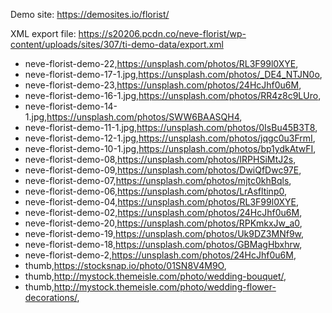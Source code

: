 Demo site: https://demosites.io/florist/

XML export file: https://s20206.pcdn.co/neve-florist/wp-content/uploads/sites/307/ti-demo-data/export.xml

- neve-florist-demo-22,https://unsplash.com/photos/RL3F99l0XYE,
- neve-florist-demo-17-1.jpg,https://unsplash.com/photos/_DE4_NTJN0o,
- neve-florist-demo-23,https://unsplash.com/photos/24HcJhf0u6M,
- neve-florist-demo-16-1.jpg,https://unsplash.com/photos/RR4z8c9LUro,
- neve-florist-demo-14-1.jpg,https://unsplash.com/photos/SWW6BAASQH4,
- neve-florist-demo-11-1.jpg,https://unsplash.com/photos/0IsBu45B3T8,
- neve-florist-demo-12-1.jpg,https://unsplash.com/photos/jqgc0u3FrmI,
- neve-florist-demo-10-1.jpg,https://unsplash.com/photos/bp1ydkAtwFI,
- neve-florist-demo-08,https://unsplash.com/photos/IRPHSiMtJ2s,
- neve-florist-demo-09,https://unsplash.com/photos/DwiQfDwc97E,
- neve-florist-demo-07,https://unsplash.com/photos/mjtc0khBqls,
- neve-florist-demo-06,https://unsplash.com/photos/LrAsfltinp0,
- neve-florist-demo-04,https://unsplash.com/photos/RL3F99l0XYE,
- neve-florist-demo-02,https://unsplash.com/photos/24HcJhf0u6M,
- neve-florist-demo-20,https://unsplash.com/photos/RPKmkxJw_a0,
- neve-florist-demo-19,https://unsplash.com/photos/Uk9DZ3MNf9w,
- neve-florist-demo-18,https://unsplash.com/photos/GBMagHbxhrw,
- neve-florist-demo-2,https://unsplash.com/photos/24HcJhf0u6M,
- thumb,https://stocksnap.io/photo/01SN8V4M9O,
- thumb,http://mystock.themeisle.com/photo/wedding-bouquet/,
- thumb,http://mystock.themeisle.com/photo/wedding-flower-decorations/,
